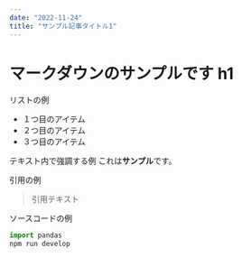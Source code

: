 ```yaml
---
date: "2022-11-24"
title: "サンプル記事タイトル1"
---
```


# マークダウンのサンプルです h1

リストの例
- １つ目のアイテム
- ２つ目のアイテム
- ３つ目のアイテム

テキスト内で強調する例
これは**サンプル**です。


引用の例
> 引用テキスト

ソースコードの例


```.py
import pandas
npm run develop
```